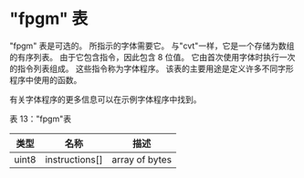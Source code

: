 # "fpgm" 表
"fpgm" 表是可选的。 所指示的字体需要它。 与"cvt"一样，它是一个存储为数组的有序列表。 由于它包含指令，因此包含 8 位值。 它由首次使用字体时执行一次的指令列表组成。 这些指令称为字体程序。 该表的主要用途是定义许多不同字形程序中使用的函数。

有关字体程序的更多信息可以在示例字体程序中找到。

表 13："fpgm"表

|类型|名称|描述|
|-|-|-|
|uint8|instructions[]|array of bytes|